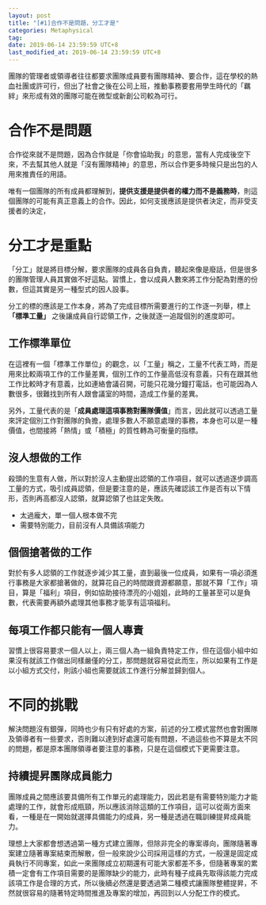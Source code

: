 ```yaml
---
layout: post
title: "[#1]合作不是問題，分工才是"
categories: Metaphysical
tag: 
date: 2019-06-14 23:59:59 UTC+8 
last_modified_at: 2019-06-14 23:59:59 UTC+8 
---
```


團隊的管理者或領導者往往都要求團隊成員要有團隊精神、要合作，這在學校的熱血社團或許可行，但出了社會之後在公司上班，推動事務要套用學生時代的「羈絆」來形成有效的團隊可能在微型或新創公司較為可行。

# 合作不是問題
合作從來就不是問題，因為合作就是「你會協助我」的意思，當有人完成後空下來，不去幫其他人就是「沒有團隊精神」的意思，所以合作更多時候只是出包的人用來推責任的用語。  

唯有一個團隊的所有成員都理解到，**提供支援是提供者的權力而不是義務時**，則這個團隊的可能有真正意義上的合作。因此，如何支援應該是提供者決定，而非受支援者的決定，

# 分工才是重點
「分工」就是將目標分解，要求團隊的成員各自負責，聽起來像是廢話，但是很多的團隊管理人員其實做不好這點。習慣上，會以成員人數來將工作分配為對應的份數，但這其實是另一種型式的因人設事。 

分工的標的應該是工作本身，將為了完成目標所需要進行的工作逐一列舉，標上 **「標準工量」** 之後讓成員自行認領工作，之後就逐一追蹤個別的進度即可。

## 工作標準單位
在這裡有一個「標準工作單位」的觀念，以「工量」稱之，工量不代表工時，而是用來比較兩項工作的工作量差異，個別工作的工作量高低沒有意義，只有在跟其他工作比較時才有意義，比如連絡會議召開，可能只花幾分鐘打電話，也可能因為人數很多，很難找到所有人跟會議室的時間，造成工作量的差異。

另外，工量代表的是「**成員處理這項事務對團隊價值**」而言，因此就可以透過工量來評定個別工作對團隊的負擔，處理多數人不願意處理的事務，本身也可以是一種價值，也間接將「熱情」或「積極」的質性轉為可衡量的指標。

## 沒人想做的工作
殺頭的生意有人做，所以對於沒人主動提出認領的工作項目，就可以透過逐步調高工量的方式，吸引成員認領，但是要注意的是，應該先確認該工作是否有以下情形，否則再高都沒人認領，就算認領了也註定失敗。
* 太過龐大，單一個人根本做不完
* 需要特別能力，目前沒有人具備該項能力

## 個個搶著做的工作
對於有多人認領的工作就逐步減少其工量，直到最後一位成員，如果有一項必須進行事務是大家都搶著做的，就算花自己的時間跟資源都願意，那就不算「工作」項目，算是「福利」項目，例如協助接待漂亮的小姐姐，此時的工量甚至可以是負數，代表需要再額外處理其他事務才能享有這項福利。

## 每項工作都只能有一個人專責
習慣上很容易要求一個人以上，兩三個人為一組負責特定工作，但在這個小組中如果沒有就該工作做出同樣嚴僅的分工，那問題就容易從此而生，所以如果有工作是以小組方式交付，則該小組也需要就該工作進行分解並歸到個人。

# 不同的挑戰
解決問題沒有銀彈，同時也少有只有好處的方案，前述的分工模式當然也會對團隊及領導者有一些要求，否則難以達到好處還可能有問題，不過這些也不算是太不同的問題，都是原本團隊領導者要注意的事務，只是在這個模式下更需要注意。

## 持續提昇團隊成員能力
團隊成員之間應該要具備所有工作單元的處理能力，因此若是有需要特別能力才能處理的工作，就會形成瓶頸，所以應該消除這類的工作項目，這可以從兩方面來看，一種是在一開始就選擇具備能力的成員，另一種是透過在職訓練提昇成員能力。  

理想上大家都會想透過第一種方式建立團隊，但除非完全的專案導向，團隊隨著專案建立隨著專案結束而解散，但一般來說少公司採用這樣的方式，一般還是固定成員執行不同專案，如此一來團隊成立初期還有可能大家都差不多，但隨著專案的累積一定會有工作項目需要的是團隊缺少的能力，此時有種子成員先取得該能力完成該項工作是合理的方式，所以後續必然還是要透過第二種模式讓團隊整體提昇，不然就很容易的隨著特定時間推進及專案的增加，再回到以人分配工作的模式。